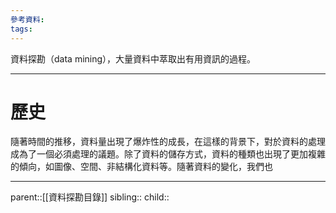```yaml
---
參考資料:
tags:
---
```

資料探勘（data mining），大量資料中萃取出有用資訊的過程。
- - -
# 歷史
隨著時間的推移，資料量出現了爆炸性的成長，在這樣的背景下，對於資料的處理成為了一個必須處理的議題。除了資料的儲存方式，資料的種類也出現了更加複雜的傾向，如圖像、空間、非結構化資料等。隨著資料的變化，我們也
- - -
parent::[[資料探勘目錄]]
sibling::
child::